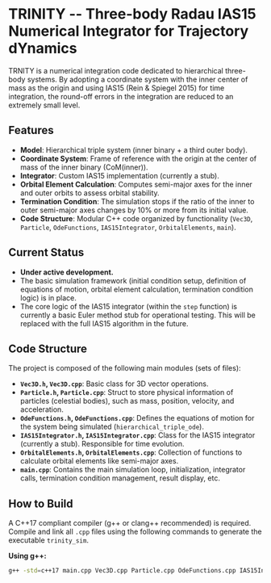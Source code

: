 # TRINITY -- Three-body Radau IAS15 Numerical Integrator for Trajectory dYnamics

TRNITY is a numerical integration code dedicated to hierarchical three-body systems.
By adopting a coordinate system with the inner center of mass as the origin and using IAS15 (Rein & Spiegel 2015) for time integration, the round-off errors in the integration are reduced to an extremely small level.

## Features

* **Model**: Hierarchical triple system (inner binary + a third outer body).
* **Coordinate System**: Frame of reference with the origin at the center of mass of the inner binary (CoM(inner)).
* **Integrator**: Custom IAS15 implementation (currently a stub).
* **Orbital Element Calculation**: Computes semi-major axes for the inner and outer orbits to assess orbital stability.
* **Termination Condition**: The simulation stops if the ratio of the inner to outer semi-major axes changes by 10% or more from its initial value.
* **Code Structure**: Modular C++ code organized by functionality (`Vec3D`, `Particle`, `OdeFunctions`, `IAS15Integrator`, `OrbitalElements`, `main`).

## Current Status

* **Under active development.**
* The basic simulation framework (initial condition setup, definition of equations of motion, orbital element calculation, termination condition logic) is in place.
* The core logic of the IAS15 integrator (within the `step` function) is currently a basic Euler method stub for operational testing. This will be replaced with the full IAS15 algorithm in the future.

## Code Structure

The project is composed of the following main modules (sets of files):

* **`Vec3D.h`, `Vec3D.cpp`**: Basic class for 3D vector operations.
* **`Particle.h`, `Particle.cpp`**: Struct to store physical information of particles (celestial bodies), such as mass, position, velocity, and acceleration.
* **`OdeFunctions.h`, `OdeFunctions.cpp`**: Defines the equations of motion for the system being simulated (`hierarchical_triple_ode`).
* **`IAS15Integrator.h`, `IAS15Integrator.cpp`**: Class for the IAS15 integrator (currently a stub). Responsible for time evolution.
* **`OrbitalElements.h`, `OrbitalElements.cpp`**: Collection of functions to calculate orbital elements like semi-major axes.
* **`main.cpp`**: Contains the main simulation loop, initialization, integrator calls, termination condition management, result display, etc.

## How to Build

A C++17 compliant compiler (g++ or clang++ recommended) is required.
Compile and link all `.cpp` files using the following commands to generate the executable `trinity_sim`.

**Using g++:**
```bash
g++ -std=c++17 main.cpp Vec3D.cpp Particle.cpp OdeFunctions.cpp IAS15Integrator.cpp OrbitalElements.cpp -o trinity_sim
